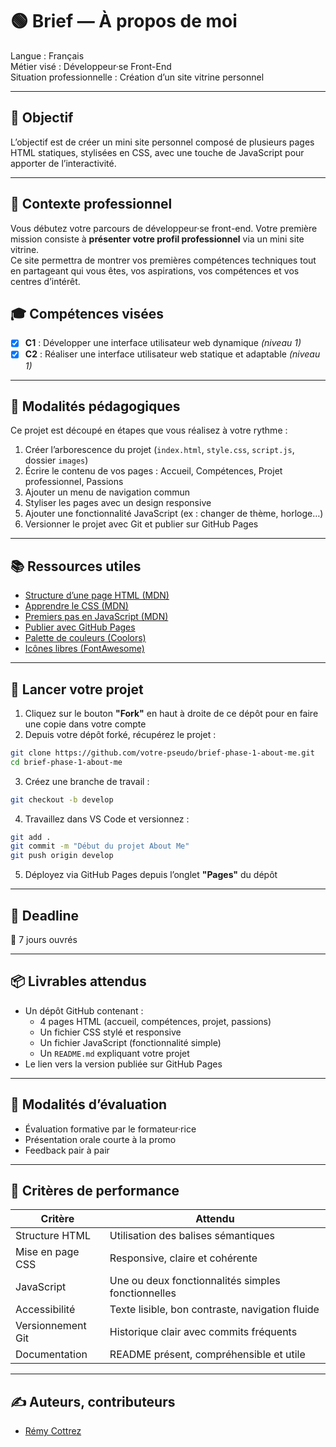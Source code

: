 # 🟢 Brief — À propos de moi

Langue : Français  
Métier visé : Développeur·se Front-End  
Situation professionnelle : Création d’un site vitrine personnel

---

## 🎯 Objectif

L’objectif est de créer un mini site personnel composé de plusieurs pages HTML statiques, stylisées en CSS, avec une touche de JavaScript pour apporter de l’interactivité.

---

## 📘 Contexte professionnel

Vous débutez votre parcours de développeur·se front-end. Votre première mission consiste à **présenter votre profil professionnel** via un mini site vitrine.  
Ce site permettra de montrer vos premières compétences techniques tout en partageant qui vous êtes, vos aspirations, vos compétences et vos centres d’intérêt.

## 🎓 Compétences visées

- [x] **C1** : Développer une interface utilisateur web dynamique *(niveau 1)*  
- [x] **C2** : Réaliser une interface utilisateur web statique et adaptable *(niveau 1)*

---

## 🧩 Modalités pédagogiques

Ce projet est découpé en étapes que vous réalisez à votre rythme :

1. Créer l’arborescence du projet (`index.html`, `style.css`, `script.js`, dossier `images`)  
2. Écrire le contenu de vos pages : Accueil, Compétences, Projet professionnel, Passions  
3. Ajouter un menu de navigation commun  
4. Styliser les pages avec un design responsive  
5. Ajouter une fonctionnalité JavaScript (ex : changer de thème, horloge…)  
6. Versionner le projet avec Git et publier sur GitHub Pages

---

## 📚 Ressources utiles

- [Structure d’une page HTML (MDN)](https://developer.mozilla.org/fr/docs/Learn/HTML/Introduction_to_HTML/Document_and_website_structure)  
- [Apprendre le CSS (MDN)](https://developer.mozilla.org/fr/docs/Web/CSS)  
- [Premiers pas en JavaScript (MDN)](https://developer.mozilla.org/fr/docs/Learn/JavaScript/First_steps)  
- [Publier avec GitHub Pages](https://pages.github.com/)  
- [Palette de couleurs (Coolors)](https://coolors.co/)  
- [Icônes libres (FontAwesome)](https://fontawesome.com/icons)

---

## 🚀 Lancer votre projet

1. Cliquez sur le bouton **"Fork"** en haut à droite de ce dépôt pour en faire une copie dans votre compte  
2. Depuis votre dépôt forké, récupérez le projet :
```bash
git clone https://github.com/votre-pseudo/brief-phase-1-about-me.git
cd brief-phase-1-about-me
```

3. Créez une branche de travail :
```bash
git checkout -b develop
```

4. Travaillez dans VS Code et versionnez :
```bash
git add .
git commit -m "Début du projet About Me"
git push origin develop
```

5. Déployez via GitHub Pages depuis l’onglet **"Pages"** du dépôt

---

## 📆 Deadline

📅 7 jours ouvrés

---

## 📦 Livrables attendus

- Un dépôt GitHub contenant :
  - 4 pages HTML (accueil, compétences, projet, passions)  
  - Un fichier CSS stylé et responsive  
  - Un fichier JavaScript (fonctionnalité simple)  
  - Un `README.md` expliquant votre projet  
- Le lien vers la version publiée sur GitHub Pages

---

## 🧠 Modalités d’évaluation

- Évaluation formative par le formateur·rice  
- Présentation orale courte à la promo  
- Feedback pair à pair

---

## 📏 Critères de performance

| Critère               | Attendu                                                  |
|-----------------------|----------------------------------------------------------|
| Structure HTML        | Utilisation des balises sémantiques                      |
| Mise en page CSS      | Responsive, claire et cohérente                          |
| JavaScript            | Une ou deux fonctionnalités simples fonctionnelles       |
| Accessibilité         | Texte lisible, bon contraste, navigation fluide          |
| Versionnement Git     | Historique clair avec commits fréquents                  |
| Documentation         | README présent, compréhensible et utile                  |

---

## ✍️ Auteurs, contributeurs

- [Rémy Cottrez](https://github.com/Azur-tsx)
